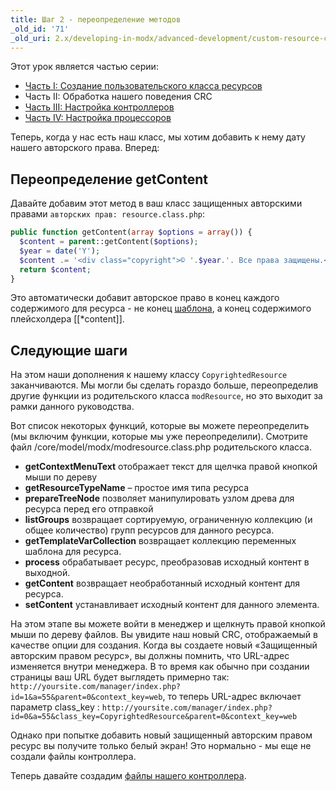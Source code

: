 ```yaml
---
title: Шаг 2 - переопределение методов
_old_id: '71'
_old_uri: 2.x/developing-in-modx/advanced-development/custom-resource-classes/creating-a-resource-class/creating-a-resource-class-step-2
---
```


Этот урок является частью серии:

- [Часть I: Создание пользовательского класса ресурсов](extending-modx/custom-resources "Creating a Resource Class")
- Часть II: Обработка нашего поведения CRC
- [Часть III: Настройка контроллеров](extending-modx/custom-resources/step-3-controllers "Creating a Resource Class - Step 3")
- [Часть IV: Настройка процессоров](extending-modx/custom-resources/step-4-processors "Creating a Resource Class - Step 4")

Теперь, когда у нас есть наш класс, мы хотим добавить к нему дату нашего авторского права. Вперед:

## Переопределение getContent

Давайте добавим этот метод в ваш класс защищенных авторскими правами `авторских прав: resource.class.php`:

```php
public function getContent(array $options = array()) {
  $content = parent::getContent($options);
  $year = date('Y');
  $content .= '<div class="copyright">© '.$year.'. Все права защищены.</div>';
  return $content;
}
```

Это автоматически добавит авторское право в конец каждого содержимого для ресурса - не конец [шаблона](building-sites/elements/templates "Templates"), а конец содержимого плейсхолдера [[*content]].

## Следующие шаги

На этом наши дополнения к нашему классу `CopyrightedResource` заканчиваются. Мы могли бы сделать гораздо больше, переопределив другие функции из родительского класса `modResource`, но это выходит за рамки данного руководства.

Вот список некоторых функций, которые вы можете переопределить (мы включим функции, которые мы уже переопределили). Смотрите файл /core/model/modx/modresource.class.php родительского класса.

- **getContextMenuText** отображает текст для щелчка правой кнопкой мыши по дереву
- **getResourceTypeName** – простое имя типа ресурса
- **prepareTreeNode** позволяет манипулировать узлом древа для ресурса перед его отправкой
- **listGroups** возвращает сортируемую, ограниченную коллекцию (и общее количество) групп ресурсов для данного ресурса.
- **getTemplateVarCollection** возвращает коллекцию переменных шаблона для ресурса.
- **process** обрабатывает ресурс, преобразовав исходный контент в выходной.
- **getContent** возвращает необработанный исходный контент для ресурса.
- **setContent** устанавливает исходный контент для данного элемента.

На этом этапе вы можете войти в менеджер и щелкнуть правой кнопкой мыши по дереву файлов. Вы увидите наш новый CRC, отображаемый в качестве опции для создания. Когда вы создаете новый «Защищенный авторским правом ресурс», вы должны помнить, что URL-адрес изменяется внутри менеджера. В то время как обычно при создании страницы ваш URL будет выглядеть примерно так: `http://yoursite.com/manager/index.php?id=1&a=55&parent=0&context_key=web`, то теперь URL-адрес включает параметр class_key : `http://yoursite.com/manager/index.php?id=0&a=55&class_key=CopyrightedResource&parent=0&context_key=web`

Однако при попытке добавить новый защищенный авторским правом ресурс вы получите только белый экран! Это нормально - мы еще не создали файлы контроллера.

Теперь давайте создадим [файлы нашего контроллера](extending-modx/custom-resources/step-3-controllers "Creating a Resource Class - Step 3").
